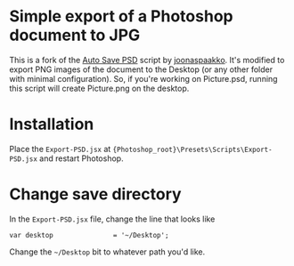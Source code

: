 # Simple export of a Photoshop document to JPG

This is a fork of the [Auto Save PSD](https://github.com/joonaspaakko/Photoshop-Auto-Save-PSD-script) script by [joonaspaakko](https://github.com/joonaspaakko). It's modified to export PNG images of the document to the Desktop (or any other folder with minimal configuration). So, if you're working on Picture.psd, running this script will create Picture.png on the desktop.

# Installation

Place the `Export-PSD.jsx` at `{Photoshop_root}\Presets\Scripts\Export-PSD.jsx` and restart Photoshop.

# Change save directory

In the `Export-PSD.jsx` file, change the line that looks like

    var desktop               = '~/Desktop';

Change the `~/Desktop` bit to whatever path you'd like.
